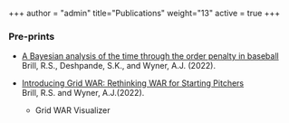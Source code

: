 +++
author = "admin"
title="Publications"
weight="13"
active = true
+++

<!-- 
### Pre-prints & Working Papers
-->

### Pre-prints

* [A Bayesian analysis of the time through the order penalty in baseball](https://arxiv.org/abs/2210.06724)      
Brill, R.S., Deshpande, S.K., and Wyner, A.J. (2022). 

* [Introducing Grid WAR: Rethinking WAR for Starting Pitchers](https://arxiv.org/abs/2209.07274)      
Brill, R.S. and Wyner, A.J.(2022). 

    * Grid WAR Visualizer

